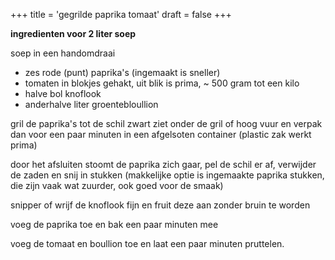 +++
title = 'gegrilde paprika tomaat'
draft = false
+++

**ingredienten voor 2 liter soep** 

soep in een handomdraai

- zes rode (punt) paprika's (ingemaakt is sneller)
- tomaten in blokjes gehakt, uit blik is prima, ~ 500 gram tot een kilo
- halve bol knoflook
- anderhalve liter groentebloullion 

gril de paprika's tot de schil zwart ziet onder de gril of hoog vuur en verpak dan voor een paar minuten in een afgelsoten container (plastic zak werkt prima) 

door het afsluiten stoomt de paprika zich gaar, pel de schil er af, verwijder de zaden en snij in stukken (makkelijke optie is ingemaakte paprika stukken, die zijn vaak wat zuurder, ook goed voor de smaak)

snipper of wrijf de knoflook fijn en fruit deze aan zonder bruin te worden

voeg de paprika toe en bak een paar minuten mee

voeg de tomaat en boullion toe en laat een paar minuten pruttelen.

